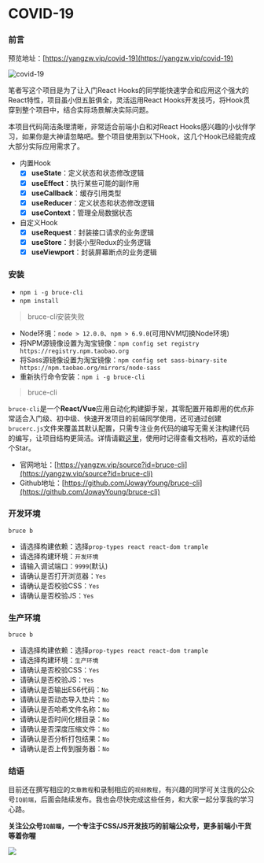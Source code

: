 # COVID-19

### 前言

预览地址：[https://yangzw.vip/covid-19](https://yangzw.vip/covid-19)

![covid-19](https://user-gold-cdn.xitu.io/2020/6/2/17273da0e3a5f020?imageView2/2/w/800/q/85)

笔者写这个项目是为了让入门React Hooks的同学能快速学会和应用这个强大的React特性，项目虽小但五脏俱全，灵活运用React Hooks开发技巧，将Hook贯穿到整个项目中，结合实际场景解决实际问题。

本项目代码简洁条理清晰，非常适合前端小白和对React Hooks感兴趣的小伙伴学习，如果你是大神请忽略吧。整个项目使用到以下Hook，这几个Hook已经能完成大部分实际应用需求了。

- 内置Hook
	- [x] **useState**：定义状态和状态修改逻辑
	- [x] **useEffect**：执行某些可能的副作用
	- [x] **useCallback**：缓存引用类型
	- [x] **useReducer**：定义状态和状态修改逻辑
	- [x] **useContext**：管理全局数据状态
- 自定义Hook
	- [x] **useRequest**：封装接口请求的业务逻辑
	- [x] **useStore**：封装小型Redux的业务逻辑
	- [x] **useViewport**：封装屏幕断点的业务逻辑

### 安装

- `npm i -g bruce-cli`
- `npm install`

> bruce-cli安装失败

- Node环境：`node > 12.0.0`、`npm > 6.9.0`(可用NVM切换Node环境)
- 将NPM源镜像设置为淘宝镜像：`npm config set registry https://registry.npm.taobao.org`
- 将Sass源镜像设置为淘宝镜像：`npm config set sass-binary-site https://npm.taobao.org/mirrors/node-sass`
- 重新执行命令安装：`npm i -g bruce-cli`

> bruce-cli

`bruce-cli`是一个**React/Vue**应用自动化构建脚手架，其零配置开箱即用的优点非常适合入门级、初中级、快速开发项目的前端同学使用，还可通过创建`brucerc.js`文件来覆盖其默认配置，只需专注业务代码的编写无需关注构建代码的编写，让项目结构更简洁。详情请戳[这里](https://github.com/JowayYoung/bruce-cli)，使用时记得查看文档哟，喜欢的话给个Star。

- 官网地址：[https://yangzw.vip/source?id=bruce-cli](https://yangzw.vip/source?id=bruce-cli)
- Github地址：[https://github.com/JowayYoung/bruce-cli](https://github.com/JowayYoung/bruce-cli)

### 开发环境

`bruce b`

- 请选择构建依赖：选择`prop-types react react-dom trample`
- 请选择构建环境：`开发环境`
- 请输入调试端口：`9999`(默认)
- 请确认是否打开浏览器：`Yes`
- 请确认是否校验CSS：`Yes`
- 请确认是否校验JS：`Yes`

### 生产环境

`bruce b`

- 请选择构建依赖：选择`prop-types react react-dom trample`
- 请选择构建环境：`生产环境`
- 请确认是否校验CSS：`Yes`
- 请确认是否校验JS：`Yes`
- 请确认是否输出ES6代码：`No`
- 请确认是否动态导入垫片：`No`
- 请确认是否哈希文件名称：`No`
- 请确认是否时间化根目录：`No`
- 请确认是否深度压缩文件：`No`
- 请确认是否分析打包结果：`No`
- 请确认是否上传到服务器：`No`

### 结语

目前还在撰写相应的`文章教程`和录制相应的`视频教程`，有兴趣的同学可关注我的公众号`IQ前端`，后面会陆续发布。我也会尽快完成这些任务，和大家一起分享我的学习心路。

**关注公众号`IQ前端`，一个专注于CSS/JS开发技巧的前端公众号，更多前端小干货等着你喔**

![](https://yangzw.vip/static/frontend/account/IQ前端公众号.jpg)
